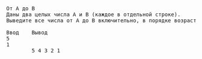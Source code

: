 <pre>
От A до B
Даны два целых числа A и В (каждое в отдельной строке). 
Выведите все числа от A до B включительно, в порядке возрастания, если A < B, или в порядке убывания в противном случае.

Ввод	Вывод
5
1
        5 4 3 2 1

</pre> 
